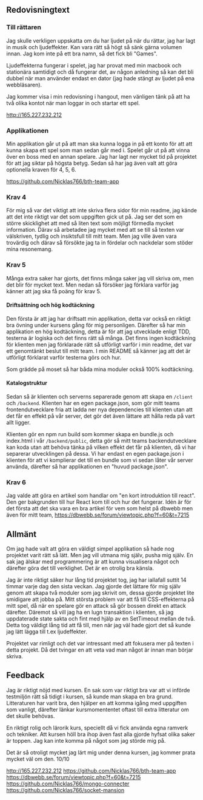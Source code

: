 ## Redovisningtext


### Till rättaren

Jag skulle verkligen uppskatta om du har ljudet på när du rättar, jag har lagt in
musik och ljudeffekter. Kan vara rätt så högt så sänk gärna volumen innan. Jag kom
inte på ett bra namn, så det fick bli "Games".

Ljudeffekterna fungerar i spelet, jag har provat med min macbook och stationära
samtidigt och då fungerar det, av någon anledning så kan det bli dubbel när
man använder endast en dator (jag hade stängt av ljudet på ena webbläsaren).

Jag kommer visa i min redovisning i hangout, men vänligen tänk på att ha två
olika kontot när man loggar in och startar ett spel.

http://165.227.232.212

### Applikationen

Min applikation går ut på att man ska kunna logga in på ett konto för att
att kunna skapa ett spel som man sedan går med i. Spelet går ut på att vinna
över en boss med en annan spelare. Jag har lagt ner mycket tid på projektet
för att jag siktar på högsta betyg. Sedan så har jag även valt att göra optionella kraven för 4, 5, 6.

https://github.com/Nicklas766/bth-team-app

### Krav 4

För mig så var det viktigt att inte skriva flera sidor för min readme, jag kände
att det inte riktigt var det som uppgiften gick ut på. Jag ser det som en större
skicklighet att med så liten text som möjligt förmedla mycket information. Därav så
arbetadee jag mycket med att se till så texten var välskriven, tydlig och insiktsfull
till mitt team. Men jag ville även vara trovärdig och därav så försökte jag
ta in fördelar och nackdelar som stöder mina resonemang.

### Krav 5

Många extra saker har gjorts, det finns många saker jag vill skriva om, men
det blir för mycket text. Men nedan så försöker jag förklara varför jag känner
att jag ska få poäng för krav 5.

#### Driftsättning och hög kodtäckning

Den första är att jag har driftsatt min applikation, detta var också en riktigt
bra övning under kursens gång för mig personligen. Därefter så har min applikation en
hög kodtäckning, detta är för att jag utvecklade enligt TDD, testerna är logiska och det finns rätt så
många. Det finns ingen kodtäckning för klienten men jag förklarade rätt så utförligt
varför i min readme, det var ett genomtänkt beslut till mitt team. I min README så
känner jag att det är utförligt förklarat varför testerna görs och hur.

Som grädde på moset så har båda mina moduler också 100% kodtäckning.

#### Katalogstruktur

Sedan så är klienten och serverns separerade genom att skapa en `/client` och
`/backend`. Klienten har en egen package.json, som gör mitt teams frontendutvecklare
fria att ladda ner nya dependencies till klienten utan att det får en effekt
på vår server, det gör det även lättare att hålla reda på vart allt ligger.

Klienten gör en npm run build som kommer skapa en bundle.js och index.html
i vår `/backend/public`, detta gör så mitt teams backendutvecklare kan koda utan att
behöva tänka på vilken effekt det får på klienten, då vi har separerar utvecklingen på
dessa. Vi har endast en egen package.json i klienten för att vi komplierar det till en bundle
som vi sedan låter vår server använda, därefter så har applikationen en "huvud package.json".

### Krav 6

Jag valde att göra en artikel som handlar om "en kort introduktion till react".
Den ger bakgrunden till hur React kom till och hur det fungerar. Idén är för det
första att det ska vara en bra artikel för vem som helst på dbwebb men även för
mitt team, https://dbwebb.se/forum/viewtopic.php?f=60&t=7215


## Allmänt

Om jag hade valt att göra en väldigt simpel applikation så hade nog projektet
varit rätt så lätt. Men jag vill utmana mig själv, pusha mig själv. En sak jag
älskar med programmering är att kunna visualisera något och därefter göra det till
verklighet. Det är en otrolig bra känsla.

Jag är inte riktigt säker hur lång tid projektet tog, jag har iallafall suttit
14 timmar varje dag den sista veckan. Jag gjorde det lättare för mig själv
genom att skapa två moduler som jag skrivit om, dessa gjorde projektet lite
smidigare att jobba på. Mitt största problem var att få till CSS-effekterna på mitt
spel, då när en spelare gör en attack så gör bossen direkt en attack därefter. Däremot så
vill jag ha en lugn transaktion i klienten, så jag uppdaterade state sakta och
fint med hjälp av en SetTimeout mellan de två. Detta tog väldigt lång tid att få
till, men när jag väl hade gjort det så kunde jag lätt lägga till t.ex ljudeffekter.

Projektet var rimligt och det var intressant med att fokusera mer på texten i
detta projekt. Då det tvingar en att veta vad man något är innan man börjar skriva.


## Feedback

Jag är riktigt nöjd med kursen. En sak som var riktigt bra var att vi införde
testmiljön rätt så tidigt i kursen, så kunde man skapa en bra grund. Litteraturen
har varit bra, den hjälper en att komma igång med uppgiften som vanligt, därefter länkar
kursmomententet oftast till extra litteratur om det skulle behövas.

En riktigt rolig och lärorik kurs, speciellt då vi fick använda egna ramverk och tekniker.
Att kursen höll bra ihop även fast alla gjorde hyfsat olika saker är toppen. Jag
kan inte komma på något som jag störde mig på.

Det är så otroligt mycket jag lärt mig under denna kursen, jag kommer
prata mycket väl om den. 10/10


http://165.227.232.212
https://github.com/Nicklas766/bth-team-app
https://dbwebb.se/forum/viewtopic.php?f=60&t=7215
https://github.com/Nicklas766/mongo-connecter
https://github.com/Nicklas766/socket-mansion
